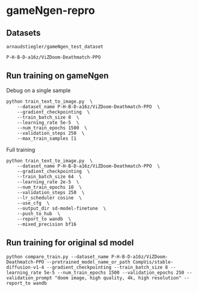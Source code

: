 # gameNgen-repro

## Datasets

`arnaudstiegler/gameNgen_test_dataset`

`P-H-B-D-a16z/ViZDoom-Deathmatch-PPO`

## Run training on gameNgen

Debug on a single sample
```
python train_text_to_image.py  \
    --dataset_name P-H-B-D-a16z/ViZDoom-Deathmatch-PPO  \
    --gradient_checkpointing  \
    --train_batch_size 8  \
    --learning_rate 5e-5  \
    --num_train_epochs 1500  \
    --validation_steps 250  \
    --max_train_samples [1
```

Full training
```
python train_text_to_image.py  \
    --dataset_name P-H-B-D-a16z/ViZDoom-Deathmatch-PPO  \
    --gradient_checkpointing  \
    --train_batch_size 64  \
    --learning_rate 2e-5  \
    --num_train_epochs 10  \
    --validation_steps 250  \
    --lr_scheduler cosine  \
    --use_cfg  \
    --output_dir sd-model-finetune  \
    --push_to_hub  \
    --report_to wandb  \
    --mixed_precision bf16
```


## Run training for original sd model
```
python compare_train.py --dataset_name P-H-B-D-a16z/ViZDoom-Deathmatch-PPO --pretrained_model_name_or_path CompVis/stable-diffusion-v1-4 --gradient_checkpointing --train_batch_size 8 --learning_rate 5e-5 --num_train_epochs 1500 --validation_epochs 250 --validation_prompt "doom image, high quality, 4k, high resolution" --report_to wandb
```
